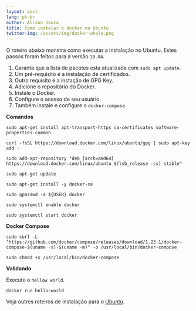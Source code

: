 ```yaml
---
layout: post
lang: pt-br
author: Alison Souza
title: Como instalar o docker no Ubuntu
twitter-img: /assets/img/docker-whale.png
---
```


O roteiro abaixo monstra como executar a instalação no Ubuntu. Estes passos foram feitos para a versão `19.04`.

1. Garanta que a lista de pacotes esta atualizada com `sudo apt update`.
1. Um pré-requisito é a instalação de certificados.
1. Outro requisito é a instação de GPG Key.
1. Adicione o repositório do Docker.
1. Instale o Docker.
1. Configure o acesso de seu usuário.
1. Também instale e configure o `docker-compose`.


**Comandos**

```shell
sudo apt-get install apt-transport-https ca-certificates software-properties-common

curl -fsSL https://download.docker.com/linux/ubuntu/gpg | sudo apt-key add -

sudo add-apt-repository "deb [arch=amd64] https://download.docker.com/linux/ubuntu $(lsb_release -cs) stable"

sudo apt-get update

sudo apt-get install -y docker-ce

sudo gpasswd -a ${USER} docker

sudo systemctl enable docker

sudo systemctl start docker
```


**Docker Compose**

```shell
sudo curl -L "https://github.com/docker/compose/releases/download/1.23.1/docker-compose-$(uname -s)-$(uname -m)" -o /usr/local/bin/docker-compose

sudo chmod +x /usr/local/bin/docker-compose 
```


**Validando**

Execute o `hellow world`.

```
docker run hello-world
```

Veja outros roteiros de instalação para o [Ubuntu](https://github.com/alismed/ubuntu-after-install).


